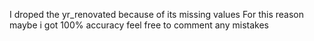 I droped the yr_renovated because of its missing values For this reason maybe i got 100% accuracy
feel free to comment any mistakes
